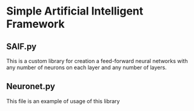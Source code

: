 # Simple Artificial Intelligent Framework


## SAIF.py
This is a custom library for creation a feed-forward neural networks with any number of neurons on each layer and any number of layers. 

## Neuronet.py
This file is an example of usage of this library
